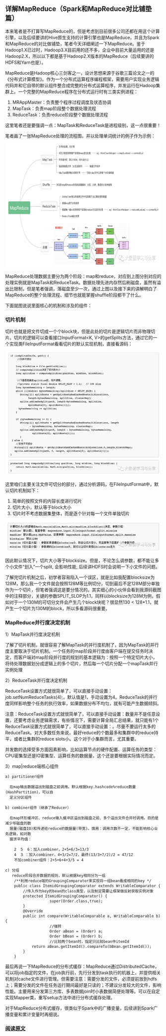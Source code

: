 ## 详解MapReduce（Spark和MapReduce对比铺垫篇）

本来笔者是不打算写MapReduce的，但是考虑到目前很多公司还都在用这个计算引擎，以及后续要讲的Hive原生支持的计算引擎也是MapReduce，并且为Spark和MapReduce的对比做铺垫，笔者今天详细阐述一下MapReduce。鉴于Hadoop1.X已过时，Hadoop3.X目前用的还不多，企业中目前大量运用的还是Hadoop2.X，所以以下都是基于Hadoop2.X版本的MapReduce（后续要讲的HDFS和Yarn也是）。

MapReduce是Hadoop核心三剑客之一，设计思想来源于谷歌三篇论文之一的《分布式计算模型》。作为一个分布式运算程序编程框架，需要用户实现业务逻辑代码并和它自带的默认组件整合成完整的分布式运算程序，并发运行在Hadoop集群上。一个完整的MapReduce程序在分布式运行时有三类实例进程：
   
1. MRAppMaster：负责整个程序过程调度及状态协调  
2. MapTask：负责map阶段整个数据处理流程  
3. ReduceTask：负责reduce阶段整个数据处理流程

这里笔者还是要强调一点：MapTask和ReduceTask是进程级别，这一点很重要！

笔者画了一张MapReduce处理的流程图，并以处理单词统计的例子作为示例：

<p align="center">
<img src="../../image/hadoop/mapreduce.jpg" width="500" height="400"/>
</p>


MapReduce处理数据主要分为两个阶段：map和reduce，对应到上图分别对应的处理实例就是MapTask和ReduceTask。数据处理先进内存然后刷磁盘，虽然有溢出比限制，但是笔者强调，落磁盘至少一次，通过上图以及接下来的讲解明白了MapReduce的整个处理流程、细节也就能掌握shuffle阶段都干了什么。

下面就图说说里面核心的机制和涉及的组件：

### 切片机制

切片也就是把文件切成一个个block块，但是此处的切片是逻辑切片而非物理切片。切片的逻辑可以查看接口InputFormat<K, V>的getSplits方法，通过它的一个实现类FileInputFormat看看切片的默认实现机制，直接看源码：
<p align="center">
<img src="../../image/hadoop/mr_split.jpg" width="500" height="400"/>
</p>

这里咱们主要关注文件可切分的部分，通过分析源码，在FileInputFormat中，默认切片机制如下：  
1. 简单的按照文件的内容长度进行切片  
2. 切片大小，默认等于block大小   
3. 切片时不考虑数据集整体，而是逐个针对每一个文件单独切片
 
<p align="center">
<img src="../../image/hadoop/mr_split2.jpg" width="500" height="100"/>
</p>


因此默认情况下，切片大小等于blocksize。但是，不论怎么调参数，都不能让多个小文件“划入”一个split, 会影响性能, 后续讲HDFS时会说明一下小文件的问题。

了解完切片机制之后，初学者容易陷入一个误区，就是比如我配置blocksize为128M，那么我一个文件就会按照128M等比例切分，切到最后不足128M部分单独作为一个切片，但笔者强调这是要分情况的。其实细心的小伙伴会看到我源码截图中的注释部分，关键的参数SPLIT_SLOP为1.1，同样以blocksize为128M为例，假如对于一个130M的可切分文件会产生几个block块呢？很显然130 < 128*1.1，就产生一个切片为130M的block，所以多看源码很重要。

### MapReduce并行度决定机制

1）MapTask并行度决定机制

了解了切片机制，就很容易了解MapTask的并行度机制了，因为MapTask的并行度主要取决于切片机制。一个任务的map阶段并行度由客户端在提交任务时决定，而客户端对map阶段并行度的规划的基本逻辑为：按照一个特定切片大小，将待处理数据划分成逻辑上的多个切片，然后每一个切片分配一个mapTask并行实例处理

2）ReduceTask并行度决定机制

ReduceTask设置方式就很简单了，可以直接手动设置：job.setNumReduceTasks(4);，默认值是1，手动设置为4。ReduceTask的并行度同样影响整个任务的执行效率，如果数据分布不均匀，就有可能产生数据倾斜。

注意：ReduceTask设置方式就很简单了，可以直接手动设置：数量并不是任意设置，还要考虑业务逻辑需求，有些情况下，需要计算全局汇总结果，就只能有1个ReduceTask设置方式就很简单了，可以直接手动设置：。尽量不要运行太多的ReduceTask。对大多数任务来说，最好reduce的个数最多和集群中的reduce持平，或者比集群的reduce slots小。这个对于小集群而言，尤其重要。

并发数的选择受多方面因素影响，比如运算节点的硬件配置、运算任务的类型：CPU密集型还是IO密集型、运算任务的数据量，这个还是要根据实际情况而定。

3）map|reduce端核心组件

```
a) partitioner组件
  
  在map输出数据溢出到磁盘之前调用。默认根据key.hashcode%reduce数量(HashPartition)，可以自
  定义分区组件
  		
b) combiner组件（继承了Reducer）

  在map环形缓冲区、reduce输入缓冲区溢出到磁盘之前、多个溢出文件合并时调用。目的是减少写磁盘的数
  据量(磁盘IO)和传递给reduce的数据量(带宽)。慎用：调用次数不一定，不能影响核心业务逻辑，如对数
  据求平均值：
  
	2  5  6：加入combiner，2+5+6/3=13/3
	4  3 ：加入combiner，4+3/2=7/2，最终(13/3+7/2)/2 = 47/12
	不加combiner组件：2+5+6+4+3/5 = 4

c) 分组
   reduce阶段合并数据的规则，默认根据key相同分为一组
	/**利用reduce端的GroupingComparator来实现将一组bean看成相同的key */
	public class ItemidGroupingComparator extends WritableComparator {
    	//传入作为key的bean的class类型，以及制定需要让框架做反射获取实例对象
   		protected ItemidGroupingComparator() {
            		super(Order.class,true);
    	}
    	@Override
    	public int compare(WritableComparable a, WritableComparable b) {
            		//强转
            		Order aBean = (Order) a;
            		Order bBean = (Order) b;
            		//比较两个bean时，指定只比较bean中itemId
       		return aBean.getItemId().compareTo(bBean.getItemId());
	    }
	}

```

最后再说一下MapReduce的分布式缓存：MapReduce通过DistributedCache，可以将job指定的文件，在job执行前，先行分发到task执行的机器上，并提供相关机制对cache文件进行管理。但需要注意：需要分发的文件，必须提前放到hdfs上；需要分发的文件在任务运行期间最好是只读的；不建议分发较大的文件，影响性能。主要用来分发第三方库、多表数据join时小表数据简便处理等。可以在自定实现Mapper类，重写setup方法中进行分布式缓存处理。

对于MapReduce分布式缓存，很类似于Spark中的广播变量，后续讲到Spark广播变量和累计变量时再细说。

### [阅读原文](https://mp.weixin.qq.com/s/TRn4iouzBDmNz62LxyO-lg)